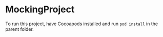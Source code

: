 # MockingProject


To run this project, have Cocoapods installed and run `pod install` in the parent folder.
